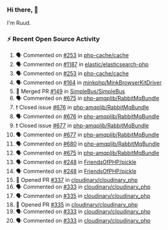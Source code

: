 ### Hi there, 👋

I'm Ruud.
 
### :zap: Recent Open Source Activity

<!--START_SECTION:activity-->
1. 🗣 Commented on [#253](https://github.com/php-cache/cache/issues/253) in [php-cache/cache](https://github.com/php-cache/cache)
2. 🗣 Commented on [#1187](https://github.com/elastic/elasticsearch-php/issues/1187) in [elastic/elasticsearch-php](https://github.com/elastic/elasticsearch-php)
3. 🗣 Commented on [#253](https://github.com/php-cache/cache/issues/253) in [php-cache/cache](https://github.com/php-cache/cache)
4. 🗣 Commented on [#164](https://github.com/minkphp/MinkBrowserKitDriver/issues/164) in [minkphp/MinkBrowserKitDriver](https://github.com/minkphp/MinkBrowserKitDriver)
5. 🎉 Merged PR [#149](https://github.com/SimpleBus/SimpleBus/pull/149) in [SimpleBus/SimpleBus](https://github.com/SimpleBus/SimpleBus)
6. 🗣 Commented on [#675](https://github.com/php-amqplib/RabbitMqBundle/issues/675) in [php-amqplib/RabbitMqBundle](https://github.com/php-amqplib/RabbitMqBundle)
7. ❗️ Closed issue [#676](https://github.com/php-amqplib/RabbitMqBundle/issues/676) in [php-amqplib/RabbitMqBundle](https://github.com/php-amqplib/RabbitMqBundle)
8. 🗣 Commented on [#676](https://github.com/php-amqplib/RabbitMqBundle/issues/676) in [php-amqplib/RabbitMqBundle](https://github.com/php-amqplib/RabbitMqBundle)
9. ❗️ Closed issue [#677](https://github.com/php-amqplib/RabbitMqBundle/issues/677) in [php-amqplib/RabbitMqBundle](https://github.com/php-amqplib/RabbitMqBundle)
10. 🗣 Commented on [#677](https://github.com/php-amqplib/RabbitMqBundle/issues/677) in [php-amqplib/RabbitMqBundle](https://github.com/php-amqplib/RabbitMqBundle)
11. 🗣 Commented on [#680](https://github.com/php-amqplib/RabbitMqBundle/issues/680) in [php-amqplib/RabbitMqBundle](https://github.com/php-amqplib/RabbitMqBundle)
12. 🗣 Commented on [#675](https://github.com/php-amqplib/RabbitMqBundle/issues/675) in [php-amqplib/RabbitMqBundle](https://github.com/php-amqplib/RabbitMqBundle)
13. 🗣 Commented on [#248](https://github.com/FriendsOfPHP/pickle/issues/248) in [FriendsOfPHP/pickle](https://github.com/FriendsOfPHP/pickle)
14. 🗣 Commented on [#248](https://github.com/FriendsOfPHP/pickle/issues/248) in [FriendsOfPHP/pickle](https://github.com/FriendsOfPHP/pickle)
15. 💪 Opened PR [#337](https://github.com/cloudinary/cloudinary_php/pull/337) in [cloudinary/cloudinary_php](https://github.com/cloudinary/cloudinary_php)
16. 🗣 Commented on [#333](https://github.com/cloudinary/cloudinary_php/issues/333) in [cloudinary/cloudinary_php](https://github.com/cloudinary/cloudinary_php)
17. 🗣 Commented on [#335](https://github.com/cloudinary/cloudinary_php/issues/335) in [cloudinary/cloudinary_php](https://github.com/cloudinary/cloudinary_php)
18. 💪 Opened PR [#335](https://github.com/cloudinary/cloudinary_php/pull/335) in [cloudinary/cloudinary_php](https://github.com/cloudinary/cloudinary_php)
19. 🗣 Commented on [#333](https://github.com/cloudinary/cloudinary_php/issues/333) in [cloudinary/cloudinary_php](https://github.com/cloudinary/cloudinary_php)
20. 🗣 Commented on [#333](https://github.com/cloudinary/cloudinary_php/issues/333) in [cloudinary/cloudinary_php](https://github.com/cloudinary/cloudinary_php)
<!--END_SECTION:activity-->
